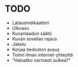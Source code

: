 # TODO
- Latausindikaattori
- Ulkoasu
- Kuvanlaadun säätö
- Kuvan sovelias rajaus
- Jakelu
- Korjaa tiedoston avaus
- Toimii ilman internet-yhteyttä
- "Haluatko varmasti sulkea?"